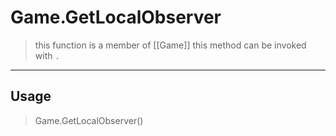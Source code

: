# Game.GetLocalObserver
> this function is a member of [[Game]]
> this method can be invoked with `.`
-----
## Usage
> Game.GetLocalObserver()
